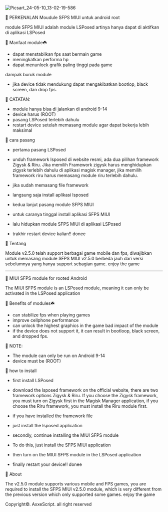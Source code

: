 ![Picsart_24-05-10_13-02-19-586](https://github.com/axxescript/SFPS-MIUI-Module-LSPosed/assets/143707720/c4f41aa9-7abc-43ae-b47c-334e671dbf5e)

🔗 PERKENALAN
Moudule SFPS MIUI untuk android root

module SFPS MIUI adalah module LSPosed artinya hanya dapat di aktifkan di aplikasi LSPosed

🔗 Manfaat module☘️
- dapat menstabilkan fps saat bermain game
- meningkatkan performa hp
- dapat menunlock grafik paling tinggi pada game

dampak buruk module
- jika device tidak mendukung dapat mengakibatkan bootlop, black screen, dan drop fps.

🔗 CATATAN:
- module hanya bisa di jalankan di android 9-14
- device harus (ROOT)
- pasang LSPosed terlebih dahulu
- restart device setelah memasang module agar dapat bekerja lebih maksimal

🔗 cara pasang
- pertama pasang LSPosed
- unduh framework lsposed di website resmi, ada dua pilihan framework Zigysk & Riru. Jika memilih Framework zigysk harus menghidupkan zigysk terlebih dahulu di aplikasi magisk manager, jika memilih framework riru harus memasang module riru terlebih dahulu.
- jika sudah memasang file framework
- langsung saja install aplikasi lsposed

- kedua lanjut pasang module SFPS MIUI
- untuk caranya tinggal install aplikasi SFPS MIUI
- lalu hidupkan module SFPS MIUI di aplikasi LSPosed
- trakhir restart device kalian!! donee

 🔗 Tentang 

  Module v2.5.0 telah support berbagai game mobile dan fps, diwajibkan untuk memasang module SFPS MIUI v2.5.0 berbeda jauh dari versi sebelumnya yang hanya support sebagian game.
  enjoy the game

  -------------

🔗 MIUI SFPS module for rooted Android 

The MIUI SFPS module is an LSPosed module, meaning it can only be activated in the LSPosed application

🔗 Benefits of modules☘️
- can stabilize fps when playing games
- improve cellphone performance
- can unlock the highest graphics in the game bad impact of the module
- if the device does not support it, it can result in bootloop, black screen, and dropped fps.

🔗 NOTE: 
 - The module can only be run on Android 9-14
 - device must be (ROOT)
   
 🔗 how to install
 
 - first install LSPosed
 - download the lsposed framework on the official website, there are two framework options Zigysk & Riru. If you choose the Zigysk framework, you must turn on Zigysk first in the Magisk Manager application, if you choose the Riru framework, you must install the Riru module first.
 - if you have installed the framework file
 - just install the lsposed application

 - secondly, continue installing the MIUI SFPS module
 - To do this, just install the SFPS MIUI application
 - then turn on the MIUI SFPS module in the LSPosed application
 - finally restart your device!! donee

🔗 About 

The v2.5.0 module supports various mobile and FPS games, you are required to install the SFPS MIUI v2.5.0 module, which is very different from the previous version which only supported some games. 
enjoy the game




Copyright©. AxxeScript. all right reserved
